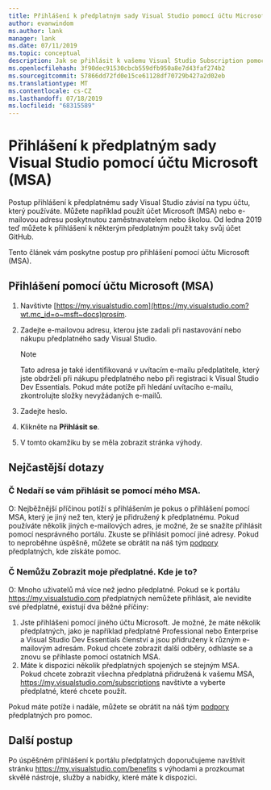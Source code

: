 ```yaml
---
title: Přihlášení k předplatným sady Visual Studio pomocí účtu Microsoft (MSA) | Microsoft Docs
author: evanwindom
ms.author: lank
manager: lank
ms.date: 07/11/2019
ms.topic: conceptual
description: Jak se přihlásit k vašemu Visual Studio Subscription pomocí účtu Microsoft (MSA)
ms.openlocfilehash: 3f90dec91530cbcb559dfb950a8e7d43faf274b2
ms.sourcegitcommit: 57866dd72fd0e15ce61128df70729b427a2d02eb
ms.translationtype: MT
ms.contentlocale: cs-CZ
ms.lasthandoff: 07/18/2019
ms.locfileid: "68315589"
---
```

# <a name="signing-in-to-your-visual-studio-subscriptions-with-your-microsoft-account-msa"></a>Přihlášení k předplatným sady Visual Studio pomocí účtu Microsoft (MSA)

Postup přihlášení k předplatnému sady Visual Studio závisí na typu účtu, který používáte.  Můžete například použít účet Microsoft (MSA) nebo e-mailovou adresu poskytnutou zaměstnavatelem nebo školou.  Od ledna 2019 teď můžete k přihlášení k některým předplatným použít taky svůj účet GitHub. 

Tento článek vám poskytne postup pro přihlášení pomocí účtu Microsoft (MSA).

## <a name="signing-in-with-your-microsoft-account-msa"></a>Přihlášení pomocí účtu Microsoft (MSA)
1. Navštivte [https://my.visualstudio.com](https://my.visualstudio.com?wt.mc_id=o~msft~docs)prosím.
2. Zadejte e-mailovou adresu, kterou jste zadali při nastavování nebo nákupu předplatného sady Visual Studio.

   > [!NOTE]
   > Tato adresa je také identifikovaná v uvítacím e-mailu předplatitele, který jste obdrželi při nákupu předplatného nebo při registraci k Visual Studio Dev Essentials. Pokud máte potíže při hledání uvítacího e-mailu, zkontrolujte složky nevyžádaných e-mailů.

3. Zadejte heslo.
4. Klikněte na **Přihlásit se**.
5. V tomto okamžiku by se měla zobrazit stránka výhody.


## <a name="frequently-asked-questions"></a>Nejčastější dotazy
### <a name="q--im-unable-to-sign-in-using-my-msa"></a>Č  Nedaří se vám přihlásit se pomocí mého MSA.  
O:  Nejběžnější příčinou potíží s přihlášením je pokus o přihlášení pomocí MSA, který je jiný než ten, který je přidružený k předplatnému.  Pokud používáte několik jiných e-mailových adres, je možné, že se snažíte přihlásit pomocí nesprávného portálu.  Zkuste se přihlásit pomocí jiné adresy.  Pokud to neproběhne úspěšně, můžete se obrátit na náš tým [podpory](https://visualstudio.microsoft.com/subscriptions/support/) předplatných, kde získáte pomoc.  

### <a name="q--i-cant-see-my-subscription-where-is-it"></a>Č  Nemůžu Zobrazit moje předplatné. Kde je to?
O:  Mnoho uživatelů má více než jedno předplatné.  Pokud se k portálu https://my.visualstudio.com předplatných nemůžete přihlásit, ale nevidíte své předplatné, existují dva běžné příčiny:
1. Jste přihlášeni pomocí jiného účtu Microsoft.  Je možné, že máte několik předplatných, jako je například předplatné Professional nebo Enterprise a Visual Studio Dev Essentials členství a jsou přidruženy k různým e-mailovým adresám. Pokud chcete zobrazit další odběry, odhlaste se a znovu se přihlaste pomocí ostatních MSA.
2. Máte k dispozici několik předplatných spojených se stejným MSA.  Pokud chcete zobrazit všechna předplatná přidružená k vašemu MSA, https://my.visualstudio.com/subscriptions navštivte a vyberte předplatné, které chcete použít. 

Pokud máte potíže i nadále, můžete se obrátit na náš tým [podpory](https://visualstudio.microsoft.com/subscriptions/support/) předplatných pro pomoc.  

## <a name="next-steps"></a>Další postup
Po úspěšném přihlášení k portálu předplatných doporučujeme navštívit stránku https://my.visualstudio.com/benefits s výhodami a prozkoumat skvělé nástroje, služby a nabídky, které máte k dispozici.  